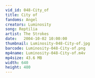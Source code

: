 ```yaml
---
vid_id: 048-City_of
title: City of
fandoms: Angel
creators: Luminosity
song: Reptilia
artist: The Strokes
date:   2004-10-02 10:00:00
thumbnail: Luminosity-048-City-of.jpg
barcode: Luminosity-048-City-of.png
mp4name: Luminosity-048-City-of.m4v
mp4size: 43.6 MB
width: 640
height: 480
---
```



  